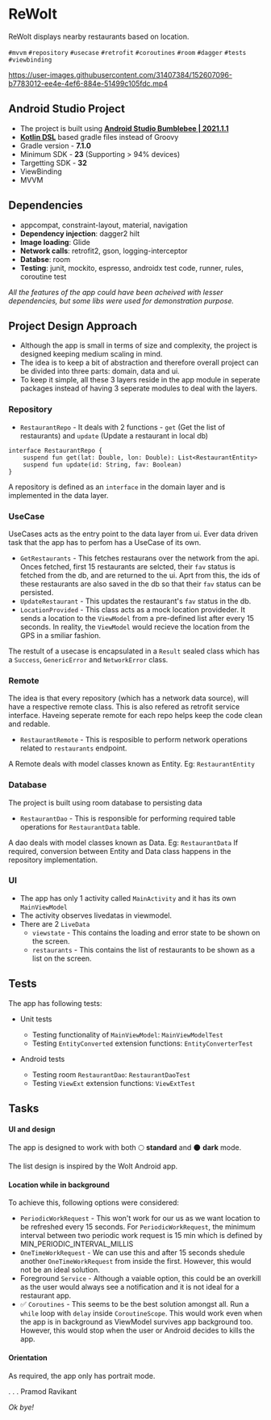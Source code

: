 # ReWolt

ReWolt displays nearby restaurants based on location.

`#mvvm` `#repository` `#usecase` `#retrofit` `#coroutines` `#room` `#dagger` `#tests` `#viewbinding`

https://user-images.githubusercontent.com/31407384/152607096-b7783012-ee4e-4ef6-884e-51499c105fdc.mp4

## Android Studio Project

- The project is built using [**Android Studio Bumblebee | 2021.1.1**](https://developer.android.com/studio/releases#bumblebee)
- [**Kotlin DSL**](https://docs.gradle.org/current/userguide/kotlin_dsl.html) based gradle files instead of Groovy
- Gradle version - **7.1.0**
- Minimum SDK - **23** (Supporting > 94% devices)
- Targetting SDK - **32**
- ViewBinding
- MVVM

## Dependencies

- appcompat, constraint-layout, material, navigation
- **Dependency injection**: dagger2 hilt
- **Image loading**: Glide
- **Network calls**: retrofit2, gson, logging-interceptor
- **Databse**: room
- **Testing**: junit, mockito, espresso, androidx test code, runner, rules, coroutine test

*All the features of the app could have been acheived with lesser dependencies, but some libs were used for demonstration purpose.*

## Project Design Approach

- Although the app is small in terms of size and complexity, the project is designed keeping medium scaling in mind. 
- The idea is to keep a bit of abstraction and therefore overall project can be divided into three parts: domain, data and ui.
- To keep it simple, all these 3 layers reside in the app module in seperate packages instead of having 3 seperate modules to deal with the layers.

### Repository

- `RestaurantRepo` - It deals with 2 functions - `get` (Get the list of restaurants) and `update` (Update a restaurant in local db)

```
interface RestaurantRepo {
    suspend fun get(lat: Double, lon: Double): List<RestaurantEntity>
    suspend fun update(id: String, fav: Boolean)
}
```

A repository is defined as an `interface` in the domain layer and is implemented in the data layer.

### UseCase

UseCases acts as the entry point to the data layer from ui. Ever data driven task that the app has to perfom has a UseCase of its own.

- `GetRestaurants` - This fetches restaurans over the network from the api. Onces fetched, first 15 restaurants are selcted, their `fav` status is fetched from the db, and are returned to the ui. Aprt from this, the ids of these restaurants are also saved in the db so that their `fav` status can be persisted.
- `UpdateRestaurant` - This updates the restaurant's `fav` status in the db.
- `LocationProvided` - This class acts as a mock location provideder. It sends a location to the `ViewModel` from a pre-defined list after every 15 seconds. In reality, the `ViewModel` would recieve the location from the GPS in a smiliar fashion.

The restult of a usecase is encapsulated in a `Result` sealed class which has a `Success`, `GenericError` and `NetworkError` class.

### Remote

The idea is that every repository (which has a network data source), will have a respective remote class. This is also refered as retrofit service interface.
Haveing seperate remote for each repo helps keep the code clean and redable.

- `RestaurantRemote` - This is resposible to perform network operations related to `restaurants` endpoint.

A Remote deals with model classes known as Entity. Eg: `RestaurantEntity`

### Database

The project is built using room database to persisting data

- `RestaurantDao` - This is responsible for performing required table operations for `RestaurantData` table.

A dao deals with model classes known as Data. Eg: `RestaurantData`
If required, conversion between Entity and Data class happens in the repository implementation.

### UI

- The app has only 1 activity called `MainActivity` and it has its own `MainViewModel`
- The activity observes livedatas in viewmodel. 
- There are 2 `LiveData`
  - `viewstate` - This contains the loading and error state to be shown on the screen.
  - `restaurants` - This contains the list of restaurants to be shown as a list on the screen.

## Tests

The app has following tests:

- Unit tests 
  - Testing functionality of `MainViewModel`: `MainViewModelTest`
  - Testing `EntityConverted` extension functions: `EntityConverterTest`

- Android tests
  - Testing room `RestaurantDao`: `RestaurantDaoTest`
  - Testing `ViewExt` extension functions: `ViewExtTest`

## Tasks

#### UI and design
The app is designed to work with both :full_moon:	**standard** and :new_moon: **dark** mode.

The list design is inspired by the Wolt Android app.

#### Location while in background

To achieve this, following options were considered:

- `PeriodicWorkRequest` - This won't work for our us as we want location to be refreshed every 15 seconds. For `PeriodicWorkRequest`, the minimum interval between two periodic work request is 15 min which is defined by MIN_PERIODIC_INTERVAL_MILLIS
- `OneTimeWorkRequest` - We can use this and after 15 seconds shedule another `OneTimeWorkRequest` from inside the first. However, this would not be an ideal solution.
- Foreground `Service` - Although a vaiable option, this could be an overkill as the user would always see a notification and it is not ideal for a restaurant app.
- :white_check_mark: `Coroutines` - This seems to be the best solution amongst all. Run a `while` loop with `delay` inside `CoroutineScope`. This would work even when the app is in background as ViewModel survives app background too. However, this would stop when the user or Android decides to kills the app.

#### Orientation

As required, the app only has portrait mode.

.
.
.
Pramod Ravikant

*Ok bye!*
